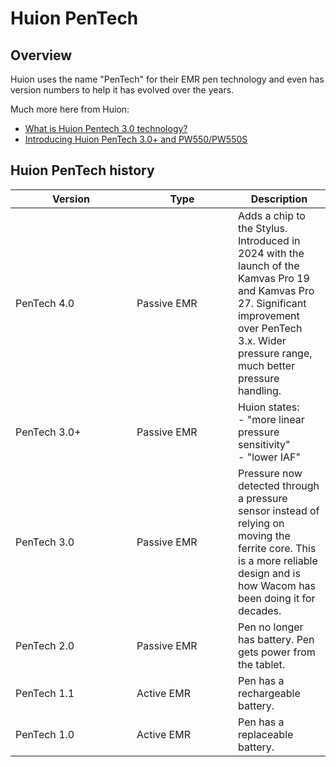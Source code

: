 # Huion PenTech

## Overview

Huion uses the name "PenTech" for their EMR pen technology and even has version numbers to help it has evolved over the years.

Much more here from Huion:

* [What is Huion Pentech 3.0 technology?](https://support.huion.com/en/support/solutions/articles/44001952712-what-is-huion-pentech-3-0-technology-) &#x20;
* [Introducing Huion PenTech 3.0+ and PW550/PW550S](https://store.huion.com/posts/introducing-huion-pentech3.0+-pw550-pw550s) &#x20;

## Huion PenTech history

<table><thead><tr><th width="178">Version</th><th width="146">Type</th><th>Description</th></tr></thead><tbody><tr><td>PenTech 4.0</td><td>Passive EMR</td><td>Adds a chip to the Stylus. Introduced in 2024 with the launch of the Kamvas Pro 19 and Kamvas Pro 27. Significant improvement over PenTech 3.x. Wider pressure range, much better pressure handling. </td></tr><tr><td>PenTech 3.0+</td><td>Passive EMR</td><td>Huion states:<br>- "more linear pressure sensitivity"<br>- "lower IAF"</td></tr><tr><td>PenTech 3.0</td><td>Passive EMR</td><td>Pressure now detected through a pressure sensor instead of relying on moving the ferrite core. This is a more reliable design and is how Wacom has been doing it for decades.</td></tr><tr><td>PenTech 2.0</td><td>Passive EMR</td><td>Pen no longer has battery. Pen gets power from the tablet.</td></tr><tr><td>PenTech 1.1</td><td>Active EMR</td><td>Pen has a rechargeable battery.</td></tr><tr><td>PenTech 1.0</td><td>Active EMR</td><td>Pen has a replaceable battery.</td></tr></tbody></table>
